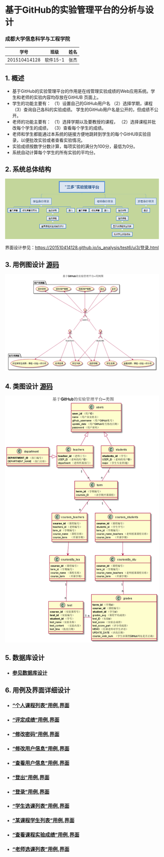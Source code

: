 ﻿
# 基于GitHub的实验管理平台的分析与设计

### 成都大学信息科学与工程学院

|学号|班级|姓名|
|:---------------:|:------------:|:------------:|
|201510414128|软件15-1|张杰|

## 1. 概述
- 基于GitHub的实验管理平台的作用是在线管理实验成绩的Web应用系统。学生和老师的实验内容均存放在GitHUB
页面上。
- 学生的功能主要有：
                    （1）设置自己的GitHub用户名
                    （2）选择学期，课程
                    （3）查询自己各科的实验成绩。
  学生的GitHub用户名是公开的，但成绩不公开。
- 老师的功能主要有：
                    （1）选择学期以及要教授的课程，
                    （2）选择课程并批改每个学生的成绩，
                    （3）查看每个学生的成绩。
- 老师和学生都能通过本系统的链接方便地跳转到学生的每个GitHUB实验目录，以便批改实验或者查看实验情况。
- 实验成绩按数字分数计算，每项实验的满分为100分，最低为0分。
- 系统自动计算每个学生的所有实验的平均分。
    
## 2. 系统总体结构
![](系统结构图.png)

界面设计参见：https://201510414128.github.io/is_analysis/test6/ui3/登录.html
    
## 3. 用例图设计 [源码](src/UseCase.puml)
![](UseCase.png)

## 4. 类图设计 [源码](src/类图.puml)
![](./类图.png)

## 5. 数据库设计
- ### [参见数据库设计](./数据库设计.md)

## 6. 用例及界面详细设计
- ### [“个人课程列表”用例](./用例/个人课程列表.md),[界面](https://201510414128.github.io/is_analysis/test6/ui3/个人课程列表.html)
- ### [“评定成绩”用例](./用例/评定成绩.md),[界面](https://201510414128.github.io/is_analysis/test6/ui3/评定成绩.html)
- ### [“修改密码”用例](./用例/修改密码.md),[界面](https://201510414128.github.io/is_analysis/test6/ui3/修改密码.html)
- ### [“修改用户信息”用例](./用例/修改用户信息.md),[界面](https://201510414128.github.io/is_analysis/test6/ui3/修改用户信息.html)
- ### [“查看用户信息”用例](./用例/查看用户信息.md),[界面](https://201510414128.github.io/is_analysis/test6/ui3/查看用户信息.html)
- ### [“登出”用例](./用例/登出.md),[界面](https://201510414128.github.io/is_analysis/test6/ui3/登出.html)
- ### [“登录”用例](./用例/登录.md),[界面](https://201510414128.github.io/is_analysis/test6/ui3/登录.html)
- ### [“学生选课列表”用例](./用例/学生选课列表.md),[界面](https://201510414128.github.io/is_analysis/test6/ui3/学生选课列表.html)
- ### [“某课程学生列表”用例](./用例/某课程学生列表.md),[界面](https://201510414128.github.io/is_analysis/test6/ui3/某课程学生列表.html) 
- ### [“查看课程实验成绩”用例](./用例/查看课程实验成绩.md),[界面](https://201510414128.github.io/is_analysis/test6/ui3/查看课程实验成绩.html)  
- ### [“老师选课列表”用例](./用例/老师选课列表.md),[界面](https://201510414128.github.io/is_analysis/test6/ui3/老师选课列表.html) 